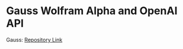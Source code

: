 # Gauss Wolfram Alpha and OpenAI API

Gauss: [Repository Link](https://github.com/intrepidbird/gauss)
